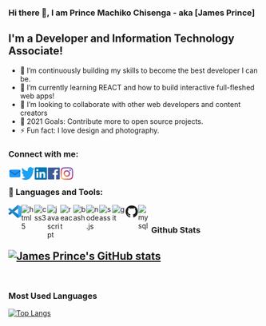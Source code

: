 ### Hi there 👋, I am Prince Machiko Chisenga - aka [James Prince]

## I'm a Developer and Information Technology Associate!
- 🔭 I’m continuously building my skills to become the best developer I can be.
- 🌱 I’m currently learning REACT and how to build interactive full-fleshed web apps! 
- 👯 I’m looking to collaborate with other web developers and content creators
- 🥅 2021 Goals: Contribute more to open source projects.
- ⚡  Fun fact: I love design and photography.

### Connect with me:

<a href="mailto:jameslira36@yahoo.com" rel="noopener noreferrer" target="_blank"><img align="left" alt="jamesrprince | Mail" width="26px" src="/small/envelope_48px.png"/></a>
<a href="https://twitter.com/ChisengaPrince" rel="noopener noreferrer" target="_blank"><img align="left" alt="jamesrprince | LinkedIn" width="26px" src="small/twitter-original.svg"/></a>
<a href="https://www.linkedin.com/in/princemchisenga/" rel="noopener noreferrer" target="_blank"><img align="left" alt="jamesrprince | LinkedIn" width="26px" src="small/linkedin-original.svg"/></a>
<a href="https://web.facebook.com/jamesrprince36" rel="noopener noreferrer" target="_blank"><img align="left" alt="jamesrprince | Facebook" width="26px" src="small/facebook-plain.svg"/></a>
<a href="https://www.instagram.com/chisengajprince/" rel="noopener noreferrer" target="_blank"><img align="left" alt="jamesrprince | Instagram" width="26px" src="small/Instagram.png"/></a>

<br />

### 🧰 Languages and Tools:
<img align="left" alt="vscode" width="26px" src="small/vscode.png"/>
<img align="left" alt="html5" width="26px" src="[small/html5-plain-wordmark.svg](https://raw.githubusercontent.com/github/explore/80688e429a7d4ef2fca1e82350fe8e3517d3494d/topics/html/html.png)"/>
<img align="left" alt="css3" width="26px" src="[small/css3-plain-wordmark.svg](https://raw.githubusercontent.com/github/explore/80688e429a7d4ef2fca1e82350fe8e3517d3494d/topics/css/css.png)"/>
<img align="left" alt="javascript" width="26px" src="[small/javascript-original.svg](https://raw.githubusercontent.com/github/explore/80688e429a7d4ef2fca1e82350fe8e3517d3494d/topics/javascript/javascript.png)"/>
<img align="left" alt="react" width="26px" src="[small/react-original.svg](https://raw.githubusercontent.com/github/explore/80688e429a7d4ef2fca1e82350fe8e3517d3494d/topics/react/react.png)"/>
<img align="left" alt="bash" width="26px" src="[small/bash-original.svg](https://raw.githubusercontent.com/github/explore/80688e429a7d4ef2fca1e82350fe8e3517d3494d/topics/bash/bash.png)"/>
<img align="left" alt="node.js" width="26px" src="[small/nodejs-original.svg](https://raw.githubusercontent.com/github/explore/80688e429a7d4ef2fca1e82350fe8e3517d3494d/topics/nodejs/nodejs.png)"/>
<img align="left" alt="sass" width="26px" src="[small/sass-original.svg](https://raw.githubusercontent.com/github/explore/80688e429a7d4ef2fca1e82350fe8e3517d3494d/topics/sass/sass.png)"/>
<img align="left" alt="git" width="26px" src="[small/git-original.svg](https://raw.githubusercontent.com/github/explore/80688e429a7d4ef2fca1e82350fe8e3517d3494d/topics/git/git.png)"/>
<img align="left" alt="github" width="26px" src="small/github-original.svg"/>
<img align="left" alt="mysql" width="26px" src="[small/mysql-original-wordmark.svg](https://raw.githubusercontent.com/github/explore/80688e429a7d4ef2fca1e82350fe8e3517d3494d/topics/postgresql/postgresql.png)"/>

<br />

### Github Stats
[![James Prince's GitHub stats](https://github-readme-stats.vercel.app/api?username=jamesrprince&show_icons=true)](https://github.com/jamesrprince/github-readme-stats)
---
<br />

### Most Used Languages
[![Top Langs](https://github-readme-stats.vercel.app/api/top-langs/?username=jamesrprince)](https://github.com/jamesrprince/github-readme-stats)

<br />
<!--
**JamesrPrince/jamesrprince** is a ✨ _special_ ✨ repository because its `README.md` (this file) appears on your GitHub profile.

Here are some ideas to get you started:

- 🔭 I’m currently working on ..
- 🌱 I’m currently learning ...
- 👯 I’m looking to collaborate on ...
- 🤔 I’m looking for help with ...
- 💬 Ask me about ...
- 📫 How to reach me: ...
- 😄 Pronouns: ...
- ⚡ Fun fact: ...
-->
